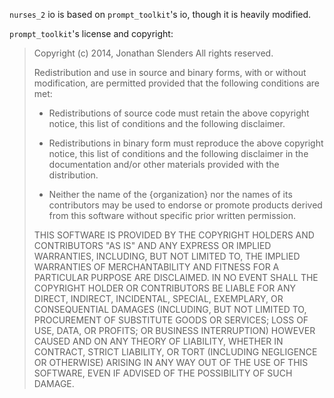 `nurses_2` io is based on `prompt_toolkit`'s io, though it is heavily modified.

`prompt_toolkit`'s license and copyright:

>Copyright (c) 2014, Jonathan Slenders
>All rights reserved.
>
>Redistribution and use in source and binary forms, with or without modification,
>are permitted provided that the following conditions are met:
>
>* Redistributions of source code must retain the above copyright notice, this
>  list of conditions and the following disclaimer.
>
>* Redistributions in binary form must reproduce the above copyright notice, this
>  list of conditions and the following disclaimer in the documentation and/or
>  other materials provided with the distribution.
>
>* Neither the name of the {organization} nor the names of its
>  contributors may be used to endorse or promote products derived from
>  this software without specific prior written permission.
>
>THIS SOFTWARE IS PROVIDED BY THE COPYRIGHT HOLDERS AND CONTRIBUTORS "AS IS" AND
>ANY EXPRESS OR IMPLIED WARRANTIES, INCLUDING, BUT NOT LIMITED TO, THE IMPLIED
>WARRANTIES OF MERCHANTABILITY AND FITNESS FOR A PARTICULAR PURPOSE ARE
>DISCLAIMED. IN NO EVENT SHALL THE COPYRIGHT HOLDER OR CONTRIBUTORS BE LIABLE FOR
>ANY DIRECT, INDIRECT, INCIDENTAL, SPECIAL, EXEMPLARY, OR CONSEQUENTIAL DAMAGES
>(INCLUDING, BUT NOT LIMITED TO, PROCUREMENT OF SUBSTITUTE GOODS OR SERVICES;
>LOSS OF USE, DATA, OR PROFITS; OR BUSINESS INTERRUPTION) HOWEVER CAUSED AND ON
>ANY THEORY OF LIABILITY, WHETHER IN CONTRACT, STRICT LIABILITY, OR TORT
>(INCLUDING NEGLIGENCE OR OTHERWISE) ARISING IN ANY WAY OUT OF THE USE OF THIS
>SOFTWARE, EVEN IF ADVISED OF THE POSSIBILITY OF SUCH DAMAGE.
